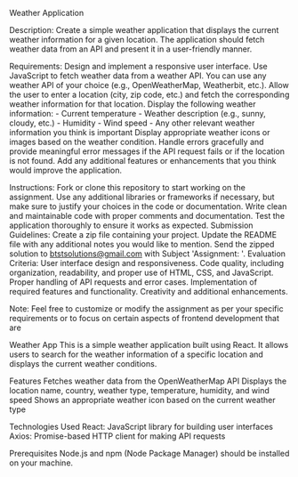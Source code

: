 Weather Application

Description:
Create a simple weather application that displays the current weather information for a given location. The application should fetch weather data from an API and present it in a user-friendly manner.

Requirements:
Design and implement a responsive user interface.
Use JavaScript to fetch weather data from a weather API. You can use any weather API of your choice (e.g., OpenWeatherMap, Weatherbit, etc.).
Allow the user to enter a location (city, zip code, etc.) and fetch the corresponding weather information for that location.
Display the following weather information: - Current temperature - Weather description (e.g., sunny, cloudy, etc.) - Humidity - Wind speed - Any other relevant weather information you think is important
Display appropriate weather icons or images based on the weather condition.
Handle errors gracefully and provide meaningful error messages if the API request fails or if the location is not found.
Add any additional features or enhancements that you think would improve the application.

Instructions:
Fork or clone this repository to start working on the assignment.
Use any additional libraries or frameworks if necessary, but make sure to justify your choices in the code or documentation.
Write clean and maintainable code with proper comments and documentation.
Test the application thoroughly to ensure it works as expected.
Submission Guidelines:
Create a zip file containing your project.
Update the README file with any additional notes you would like to mention.
Send the zipped solution to btstsolutions@gmail.com with Subject 'Assignment: <Your Name>'.
Evaluation Criteria:
User interface design and responsiveness.
Code quality, including organization, readability, and proper use of HTML, CSS, and JavaScript.
Proper handling of API requests and error cases.
Implementation of required features and functionality.
Creativity and additional enhancements.

Note: Feel free to customize or modify the assignment as per your specific requirements or to focus on certain aspects of frontend development that are

Weather App
This is a simple weather application built using React. It allows users to search for the weather information of a specific location and displays the current weather conditions.

Features
Fetches weather data from the OpenWeatherMap API
Displays the location name, country, weather type, temperature, humidity, and wind speed
Shows an appropriate weather icon based on the current weather type

Technologies Used
React: JavaScript library for building user interfaces
Axios: Promise-based HTTP client for making API requests

Prerequisites
Node.js and npm (Node Package Manager) should be installed on your machine.
